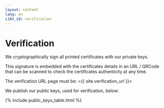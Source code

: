 ```yaml
---
layout: content
lang: en
i18n_id: verification
---
```


# Verification

We cryptographically sign all printed certificates with our private keys.

This signature is embedded with the certificates details in an URL / QRCode that can be scanned to check the certificates authenticity at any time.

The verification URL page must be: <{{ site.verification_url }}>

We publish our public keys, used for verification, below:

{% include public_keys_table.html %}